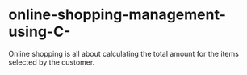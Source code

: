 # online-shopping-management-using-C-
Online shopping is all about calculating the total amount for the items selected by the customer.
